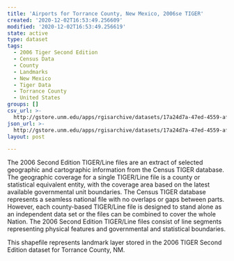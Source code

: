 ```yaml
---
title: 'Airports for Torrance County, New Mexico, 2006se TIGER'
created: '2020-12-02T16:53:49.256609'
modified: '2020-12-02T16:53:49.256619'
state: active
type: dataset
tags:
  - 2006 Tiger Second Edition
  - Census Data
  - County
  - Landmarks
  - New Mexico
  - Tiger Data
  - Torrance County
  - United States
groups: []
csv_url: >-
  http://gstore.unm.edu/apps/rgisarchive/datasets/17a24d7a-47ed-4559-af73-482982f84b61/tgr2006se_torr_lkd.derived.csv
json_url: >-
  http://gstore.unm.edu/apps/rgisarchive/datasets/17a24d7a-47ed-4559-af73-482982f84b61/tgr2006se_torr_lkd.derived.json
layout: post

---
```

The 2006 Second Edition TIGER/Line files are an extract of selected geographic and cartographic information from the Census TIGER database.  The geographic coverage for a single TIGER/Line file is a county or statistical equivalent entity, with the coverage area based on the latest available governmental unit boundaries. The Census TIGER database represents a seamless national file with no overlaps or gaps between parts.  However, each county-based TIGER/Line file is designed to stand alone as an independent data set or the files can be combined to cover the whole Nation.  The 2006 Second Edition  TIGER/Line files consist of line segments representing physical features and governmental and statistical boundaries.  

This shapefile represents landmark layer stored in the 2006 TIGER Second Edition dataset for Torrance County, NM.
